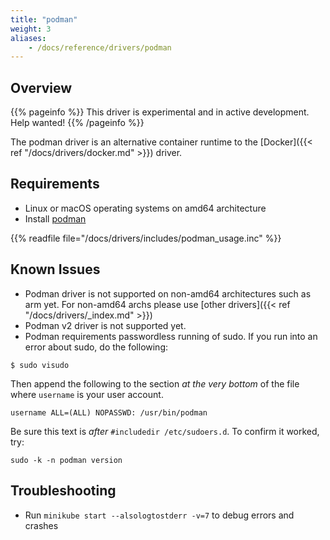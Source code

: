 ```yaml
---
title: "podman"
weight: 3
aliases:
    - /docs/reference/drivers/podman
---
```


## Overview

{{% pageinfo %}}
This driver is experimental and in active development. Help wanted!
{{% /pageinfo %}}

The podman driver is an alternative container runtime to the [Docker]({{< ref "/docs/drivers/docker.md" >}}) driver.

## Requirements

- Linux or macOS operating systems on amd64 architecture
- Install [podman](https://podman.io/getting-started/installation.html)

{{% readfile file="/docs/drivers/includes/podman_usage.inc" %}}

## Known Issues

- Podman driver is not supported on non-amd64 architectures such as arm yet. For non-amd64 archs please use [other drivers]({{< ref "/docs/drivers/_index.md" >}})
- Podman v2 driver is not supported yet.
- Podman requirements passwordless running of sudo. If you run into an error about sudo, do the following:

```shell
$ sudo visudo
```
Then append the following to the section *at the very bottom* of the file where `username` is your user account.

```shell
username ALL=(ALL) NOPASSWD: /usr/bin/podman
```

Be sure this text is *after* `#includedir /etc/sudoers.d`. To confirm it worked, try:

```shell
sudo -k -n podman version
```

## Troubleshooting

- Run `minikube start --alsologtostderr -v=7` to debug errors and crashes
